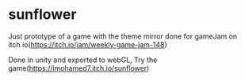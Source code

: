 # sunflower
  Just prototype of a game with the theme mirror done for gameJam on itch.io(https://itch.io/jam/weekly-game-jam-148)
  
  Done in unity and exported to webGL, Try the game(https://imohamed7.itch.io/sunflower)
